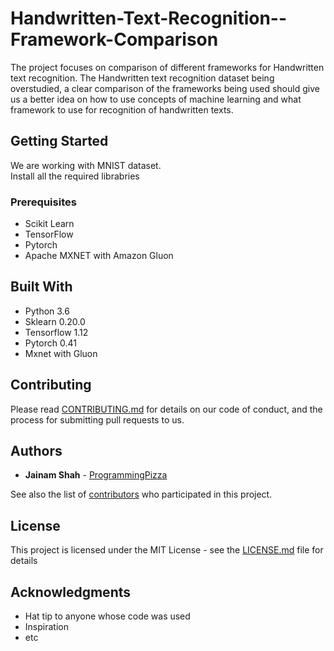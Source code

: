 # Handwritten-Text-Recognition--Framework-Comparison

The project focuses on comparison of different frameworks for Handwritten text recognition. The Handwritten text recognition dataset being overstudied, a clear comparison of the frameworks being used should give us a better idea on how to use concepts of machine learning and what framework to use for recognition of handwritten texts. 

## Getting Started

We are working with MNIST dataset.  
Install all the required librabries

### Prerequisites
* Scikit Learn
* TensorFlow
* Pytorch
* Apache MXNET with Amazon Gluon 

## Built With
* Python 3.6
* Sklearn 0.20.0
* Tensorflow 1.12
* Pytorch 0.41
* Mxnet with Gluon 

## Contributing

Please read [CONTRIBUTING.md](https://gist.github.com/PurpleBooth/b24679402957c63ec426) for details on our code of conduct, and the process for submitting pull requests to us.

## Authors

* **Jainam Shah** - [ProgrammingPizza](https://github.com/programmingpizza)

See also the list of [contributors](https://github.com/programmingpizza/Handwritten-Text-Recognition--Framework-Comparison/contributors) who participated in this project.

## License

This project is licensed under the MIT License - see the [LICENSE.md](LICENSE.md) file for details

## Acknowledgments

* Hat tip to anyone whose code was used
* Inspiration
* etc


